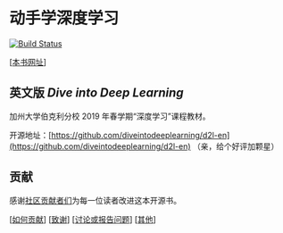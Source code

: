 # 动手学深度学习

[![Build Status](http://ci.diveintodeeplearning.org/job/zh/job/master/badge/icon)](http://ci.diveintodeeplearning.org/job/zh/job/master/)  

[[本书网址](https://zh.diveintodeeplearning.org/)]

 

## 英文版 *Dive into Deep Learning*

加州大学伯克利分校 2019 年春学期“深度学习”课程教材。

开源地址：[https://github.com/diveintodeeplearning/d2l-en](https://github.com/diveintodeeplearning/d2l-en) （亲，给个好评加颗星）




## 贡献

感谢[社区贡献者们](https://github.com/diveintodeeplearning/d2l-zh/graphs/contributors)为每一位读者改进这本开源书。

[[如何贡献](https://zh.diveintodeeplearning.org/chapter_appendix/how-to-contribute.html)] [[致谢](https://zh.diveintodeeplearning.org/chapter_introduction/preface.html#%E8%87%B4%E8%B0%A2)]  [[讨论或报告问题](https://discuss.gluon.ai)]  [[其他](INFO.md)]
